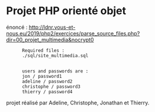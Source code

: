 # Projet PHP orienté objet

énoncé : http://ldnr.vous-et-nous.eu/2019/php2/exercices/parse_source_files.php?dir=00_projet_multimedia&nocrypt0

          Required files : 
          ./sql/site_multimedia.sql


          users and passwords are :
          jon / password1
          adeline / password2
          christophe / password3
          thierry / password4

projet réalisé par Adeline, Christophe, Jonathan et Thierry.
